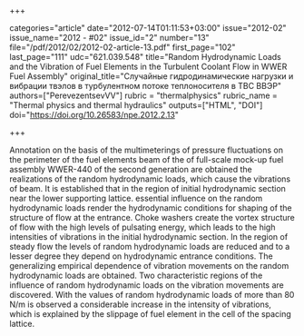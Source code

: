 +++

categories="article"
date="2012-07-14T01:11:53+03:00"
issue="2012-02"
issue_name="2012 - #02"
issue_id="2"
number="13"
file="/pdf/2012/02/2012-02-article-13.pdf"
first_page="102"
last_page="111"
udc="621.039.548"
title="Random Hydrodynamic Loads and the Vibration of Fuel Elements in the Turbulent Coolant Flow in WWER Fuel Assembly"
original_title="Случайные гидродинамические нагрузки и вибрации твэлов в турбулентном потоке теплоносителя в ТВС ВВЭР"
authors=["PerevezentsevVV"]
rubric = "thermalphysics"
rubric_name = "Thermal physics and thermal hydraulics"
outputs=["HTML", "DOI"]
doi="https://doi.org/10.26583/npe.2012.2.13"

+++

Annotation on the basis of the multimeterings of pressure fluctuations on the perimeter of the fuel elements beam of the of full-scale mock-up fuel assembly WWER-440 of the second generation are obtained the realizations of the random hydrodynamic loads, which cause the vibrations of beam. It is established that in the region of initial hydrodynamic section near the lower supporting lattice. essential influence on the random hydrodynamic loads render the hydrodynamic conditions for shaping of the structure of flow at the entrance. Choke washers create the vortex structure of flow with the high levels of pulsating energy, which leads to the high intensities of vibrations in the initial hydrodynamic section. In the region of steady flow the levels of random hydrodynamic loads are reduced and to a lesser degree they depend on hydrodynamic entrance conditions. The generalizing empirical dependence of vibration movements on the random hydrodynamic loads are obtained. Two characteristic regions of the influence of random hydrodynamic loads on the vibration movements are discovered. With the values of random hydrodynamic loads of more than 80 N/m is observed a considerable increase in the intensity of vibrations, which is explained by the slippage of fuel element in the cell of the spacing lattice.